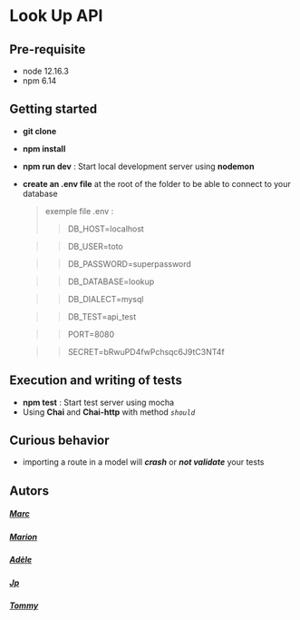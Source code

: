 # Look Up API

## Pre-requisite

- node 12.16.3
- npm 6.14

## Getting started

- **git clone**
- **npm install**
- **npm run dev** : Start local development server using **nodemon**
- **create an .env file** at the root of the folder to be able to connect to your database
  > exemple file .env :
    >> DB_HOST=localhost

    >> DB_USER=toto

    >> DB_PASSWORD=superpassword

    >> DB_DATABASE=lookup

    >> DB_DIALECT=mysql

    >> DB_TEST=api_test

    >> PORT=8080

    >> SECRET=bRwuPD4fwPchsqc6J9tC3NT4f



## Execution and writing of tests

- **npm test** : Start test server using mocha
- Using **Chai** and **Chai-http** with method *`should`*

## Curious behavior

- importing a route in a model will ***crash*** or ***not validate*** your tests

## Autors

##### [Marc](https://github.com/Neo-Ryo)
##### [Marion](https://github.com/Marion-H)
##### [Adèle](https://github.com/Adelebp)
##### [Jp](https://github.com/jpgrindcore007)
##### [Tommy](https://github.com/Tommychinn)

